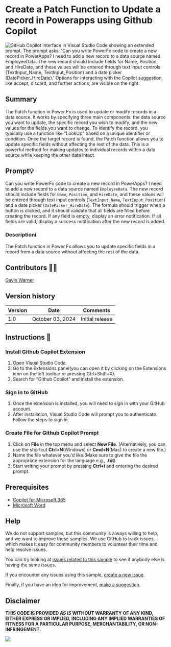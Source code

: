 # Create a Patch Function to Update a record in Powerapps using Github Copilot

![GitHub Copilot interface in Visual Studio Code showing an extended prompt. The prompt asks: 'Can you write PowerFx code to create a new record in PowerApps? I need to add a new record to a data source named EmployeeData. The new record should include fields for Name, Position, and HireDate, and these values will be entered through text input controls (TextInput_Name, TextInput_Position) and a date picker (DatePicker_HireDate).' Options for interacting with the Copilot suggestion, like accept, discard, and further actions, are visible on the right.](/samples/github-powerplatform-patchfunction/assets/Copilot%20Patch%20Function.png)

## Summary

The Patch function in Power Fx is used to update or modify records in a data source. It works by specifying three main components: the data source you want to update, the specific record you wish to modify, and the new values for the fields you want to change. To identify the record, you typically use a function like "LookUp" based on a unique identifier or condition. Once the target record is found, the Patch function allows you to update specific fields without affecting the rest of the data. This is a powerful method for making updates to individual records within a data source while keeping the other data intact.

## Prompt💡

Can you write PowerFx code to create a new record in PowerApps? I need to add a new record to a data source named `EmployeeData`. The new record should include fields for `Name`, `Position`, and `HireDate`, and these values will be entered through text input controls (`TextInput_Name`, `TextInput_Position`) and a date picker (`DatePicker_HireDate`). The formula should trigger when a button is clicked, and it should validate that all fields are filled before creating the record. If any field is empty, display an error notification. If all fields are valid, display a success notification after the new record is added.

### Descriptionℹ️

The Patch function in Power Fx allows you to update specific fields in a record from a data source without affecting the rest of the data. 

## Contributors 👨‍💻

[Gavin Warner](https://github.com/GavinWarner05)

## Version history

Version|Date|Comments
-------|----|--------
1.0|October 03, 2024|Initial release

## Instructions 📝

### Install Github Copilot Extension
1. Open Visual Studio Code.
2. Go to the Extensions panel(you can open it by clicking on the Extensions icon on the left toolbar or pressing Ctrl+Shift+X).
3. Search for "Github Copilot" and install the extension.

### Sign in to GitHub
1. Once the extension is installed, you will need to sign in with your GitHub account.
2. After installation, Visual Studio Code will prompt you to authenticate. Follow the steps to sign in.

### Create File for Github Copilot Prompt
1. Click on **File** in the top menu and select **New File**.
(Alternatively, you can use the shortcut **Ctrl+N**(Windows) or **Cmd+N**(Mac) to create a new file.)
2. Name the file whatever you'd like.(Make sure to give the file the appropriate extension for the language e.g., **.txt**)
3. Start writing your prompt by pressing **Ctrl+i** and entering the desired prompt.

## Prerequisites

* [Copilot for Microsoft 365](https://developer.microsoft.com/microsoft-365/dev-program)
* [Microsoft Word](https://www.office.com/)

## Help

We do not support samples, but this community is always willing to help, and we want to improve these samples. We use GitHub to track issues, which makes it easy for  community members to volunteer their time and help resolve issues.

You can try looking at [issues related to this sample](https://github.com/pnp/copilot-prompts/issues?q=label%3A%22sample%3A%20word-write-prompt-guidance-best-practices-prompt%22) to see if anybody else is having the same issues.

If you encounter any issues using this sample, [create a new issue](https://github.com/pnp/copilot-prompts/issues/new).

Finally, if you have an idea for improvement, [make a suggestion](https://github.com/pnp/copilot-prompts/issues/new).

## Disclaimer

**THIS CODE IS PROVIDED *AS IS* WITHOUT WARRANTY OF ANY KIND, EITHER EXPRESS OR IMPLIED, INCLUDING ANY IMPLIED WARRANTIES OF FITNESS FOR A PARTICULAR PURPOSE, MERCHANTABILITY, OR NON-INFRINGEMENT.**

![](https://m365-visitor-stats.azurewebsites.net/SamplesGallery/copilotprompts-m365-my-name-mentioned-prompt)
